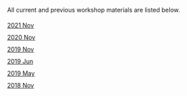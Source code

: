 All current and previous workshop materials are listed below.

<div style='display:block;'><p style='line-height:2;'>
<span style='display:block;'><a href='https://NBISweden.github.io/workshop-RNAseq/2111/'>2021 Nov</a></span><span style='display:block;'><a href='https://NBISweden.github.io/workshop-RNAseq/2011/'>2020 Nov</a></span><span style='display:block;'><a href='https://NBISweden.github.io/workshop-RNAseq/1911/'>2019 Nov</a></span><span style='display:block;'><a href='https://NBISweden.github.io/workshop-RNAseq/1906/'>2019 Jun</a></span><span style='display:block;'><a href='https://NBISweden.github.io/workshop-RNAseq/1905/'>2019 May</a></span><span style='display:block;'><a href='https://NBISweden.github.io/workshop-RNAseq/1811/'>2018 Nov</a></span></p></div>